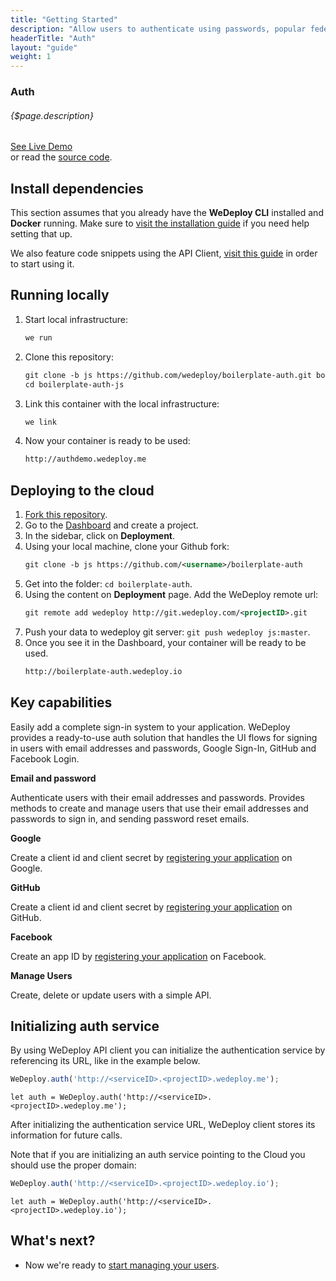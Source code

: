 ```yaml
---
title: "Getting Started"
description: "Allow users to authenticate using passwords, popular federated identity providers like Google, Facebook, GitHub, and more using WeDeploy™ Auth"
headerTitle: "Auth"
layout: "guide"
weight: 1
---
```


### Auth

###### {$page.description}

<div class="guide-btn-cta">
	<a class="btn btn-accent btn-sm" href="http://boilerplate-auth.wedeploy.io" target="_blank">
		<span class="icon-16-external"></span>See Live Demo
	</a>
</div>

<div class="guide-aux-cta">
	or read the <a href="https://github.com/wedeploy/boilerplate-auth/tree/js" target="_blank">source code</a>.
</div>

<article id="1">

## Install dependencies

This section assumes that you already have the **WeDeploy CLI** installed and **Docker** running. Make sure to [visit the installation guide](/docs/intro/using-the-command-line.html) if you need help setting that up.

We also feature code snippets using the API Client, [visit this guide](/docs/intro/using-the-api-client.html) in order to start using it.

</article>

<article id="2">

## Running locally

<ol>
<li>Start local infrastructure:</li>


```xml
we run

```

<li>Clone this repository:</li>

```xml
git clone -b js https://github.com/wedeploy/boilerplate-auth.git boilerplate-auth-js
cd boilerplate-auth-js

```

<li>Link this container with the local infrastructure:</li>

```xml
we link

```

<li>Now your container is ready to be used:</li>


```xml
http://authdemo.wedeploy.me

```
</ol>

</article>

<article id="3">

## Deploying to the cloud

<ol>
<li><a href="https://github.com/wedeploy/boilerplate-auth/fork">Fork this repository</a>.</li>
<li>Go to the <a href="http://dashboard.wedeploy.com">Dashboard</a> and create a project.</li>
<li>In the sidebar, click on <strong>Deployment</strong>.</li>
<li>Using your local machine, clone your Github fork:</li>

```xml
git clone -b js https://github.com/<username>/boilerplate-auth

```

<li>Get into the folder: <code>cd boilerplate-auth</code>.</li>
<li>Using the content on <strong>Deployment</strong> page. Add the WeDeploy remote url:</li>

```xml
git remote add wedeploy http://git.wedeploy.com/<projectID>.git

```
<li>Push your data to wedeploy git server: <code>git push wedeploy js:master</code>.</li>
<li>Once you see it in the Dashboard, your container will be ready to be used.</li>

```xml
http://boilerplate-auth.wedeploy.io

```
</ol>

</article>

<article id="4">

## Key capabilities

Easily add a complete sign-in system to your application. WeDeploy provides a ready-to-use auth solution that handles the UI flows for signing in users with email addresses and passwords, Google Sign-In, GitHub and Facebook Login.


**Email and password**

Authenticate users with their email addresses and passwords. Provides methods to create and manage users that use their email addresses and passwords to sign in, and sending password reset emails.

**Google**

Create a client id and client secret by [registering your application](https://developers.google.com/identity/protocols/OAuth2) on Google.

**GitHub**

Create a client id and client secret by [registering your application](https://github.com/settings/applications/new) on GitHub.

**Facebook**

Create an app ID by [registering your application](https://developers.facebook.com/docs/apps/register) on Facebook.

**Manage Users**

Create, delete or update users with a simple API.

</article>

<article id="5">

## Initializing auth service

By using WeDeploy API client you can initialize the authentication service by referencing its URL, like in the example below.

```javascript
WeDeploy.auth('http://<serviceID>.<projectID>.wedeploy.me');
```

```text/x-swift
let auth = WeDeploy.auth('http://<serviceID>.<projectID>.wedeploy.me');
```

After initializing the authentication service URL, WeDeploy client stores its information for future calls.

Note that if you are initializing an auth service pointing to the Cloud you should use the proper domain:

```javascript
WeDeploy.auth('http://<serviceID>.<projectID>.wedeploy.io');
```

```text/x-swift
let auth = WeDeploy.auth('http://<serviceID>.<projectID>.wedeploy.io');
```


</article>

## What's next?

* Now we're ready to [start managing your users](/docs/auth/manage-users.html).
